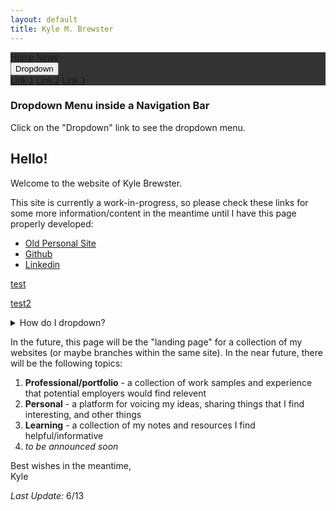 ```yaml
---
layout: default
title: Kyle M. Brewster
---
```

<!DOCTYPE html>
<html>
<head>
<meta name="viewport" content="width=device-width, initial-scale=1">
<link rel="stylesheet" href="https://cdnjs.cloudflare.com/ajax/libs/font-awesome/4.7.0/css/font-awesome.min.css">
<style>
.navbar {
  overflow: hidden;
  background-color: #333;
  font-family: Arial, Helvetica, sans-serif;
}

.navbar a {
  float: left;
  font-size: 16px;
  color: white;
  text-align: center;
  padding: 14px 16px;
  text-decoration: none;
}

.dropdown {
  float: left;
  overflow: hidden;
}

.dropdown .dropbtn {
  cursor: pointer;
  font-size: 16px;  
  border: none;
  outline: none;
  color: white;
  padding: 14px 16px;
  background-color: inherit;
  font-family: inherit;
  margin: 0;
}

.navbar a:hover, .dropdown:hover .dropbtn, .dropbtn:focus {
  background-color: red;
}

.dropdown-content {
  display: none;
  position: absolute;
  background-color: #f9f9f9;
  min-width: 160px;
  box-shadow: 0px 8px 16px 0px rgba(0,0,0,0.2);
  z-index: 1;
}

.dropdown-content a {
  float: none;
  color: black;
  padding: 12px 16px;
  text-decoration: none;
  display: block;
  text-align: left;
}

.dropdown-content a:hover {
  background-color: #ddd;
}

.show {
  display: block;
}
</style>
</head>
<body>

<div class="navbar">
  <a href="#home">Home</a>
  <a href="#news">News</a>
  <div class="dropdown">
  <button class="dropbtn" onclick="myFunction()">Dropdown
    <i class="fa fa-caret-down"></i>
  </button>
  <div class="dropdown-content" id="myDropdown">
    <a href="#">Link 1</a>
    <a href="#">Link 2</a>
    <a href="#">Link 3</a>
  </div>
  </div> 
</div>

<h3>Dropdown Menu inside a Navigation Bar</h3>
<p>Click on the "Dropdown" link to see the dropdown menu.</p>

<script>
/* When the user clicks on the button, 
toggle between hiding and showing the dropdown content */
function myFunction() {
  document.getElementById("myDropdown").classList.toggle("show");
}

// Close the dropdown if the user clicks outside of it
window.onclick = function(e) {
  if (!e.target.matches('.dropbtn')) {
  var myDropdown = document.getElementById("myDropdown");
    if (myDropdown.classList.contains('show')) {
      myDropdown.classList.remove('show');
    }
  }
}
</script>
</body>
</html>

## Hello!

Welcome to the website of Kyle Brewster.

This site is currently a work-in-progress, so please check these links for some more information/content in the meantime until I have this page properly developed:

- [Old Personal Site](https://kyle-brewster.blogspot.com/)
- [Github](https://github.com/k-brew)
- [Linkedin](https://www.linkedin.com/in/kyle-brewster)


[test](test-page.md)

[test2](https://github.com/k-brew/personal-site/blob/gh-pages/files/ANOVA_webversion.html)

<details>
<summary>How do I dropdown?</summary>
<br>
This is how you dropdown.
</details>



In the future, this page will be the "landing page" for a collection of my websites (or maybe branches within the same site). In the near future, there will be the following topics:

1. **Professional/portfolio** - a collection of work samples and experience that potential employers would find relevent
2. **Personal** - a platform for voicing my ideas, sharing things that I find interesting, and other things
3. **Learning** - a collection of my notes and resources I find helpful/informative
4. *to be announced soon*

Best wishes in the meantime,  
Kyle 

*Last Update:* 6/13

<script src="http://code.jquery.com/jquery-1.4.2.min.js"></script> <script> var x = document.getElementsByClassName("site-footer-credits"); setTimeout(() => { x[0].remove(); }, 10); </script>



